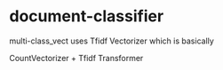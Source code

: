# document-classifier

multi-class_vect uses Tfidf Vectorizer which is basically

CountVectorizer + Tfidf Transformer